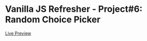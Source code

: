 # Vanilla JS Refresher - Project#6: Random Choice Picker
[Live Preview](https://valyndsilva.github.io/vanillajs-random-choice-picker/)
